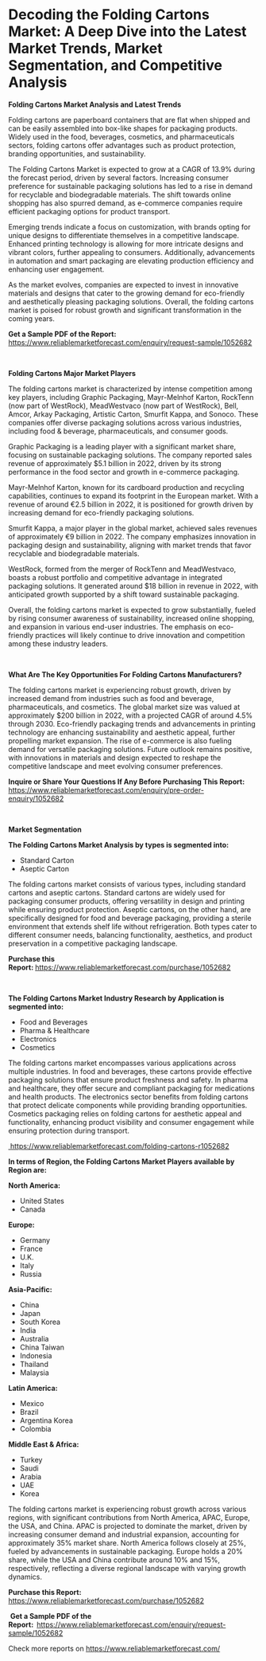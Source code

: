 <p><h1>Decoding the Folding Cartons Market: A Deep Dive into the Latest Market Trends, Market Segmentation, and Competitive Analysis</h1></p><p><strong>Folding Cartons Market Analysis and Latest Trends</strong></p>
<p><p>Folding cartons are paperboard containers that are flat when shipped and can be easily assembled into box-like shapes for packaging products. Widely used in the food, beverages, cosmetics, and pharmaceuticals sectors, folding cartons offer advantages such as product protection, branding opportunities, and sustainability.</p><p>The Folding Cartons Market is expected to grow at a CAGR of 13.9% during the forecast period, driven by several factors. Increasing consumer preference for sustainable packaging solutions has led to a rise in demand for recyclable and biodegradable materials. The shift towards online shopping has also spurred demand, as e-commerce companies require efficient packaging options for product transport.</p><p>Emerging trends indicate a focus on customization, with brands opting for unique designs to differentiate themselves in a competitive landscape. Enhanced printing technology is allowing for more intricate designs and vibrant colors, further appealing to consumers. Additionally, advancements in automation and smart packaging are elevating production efficiency and enhancing user engagement.</p><p>As the market evolves, companies are expected to invest in innovative materials and designs that cater to the growing demand for eco-friendly and aesthetically pleasing packaging solutions. Overall, the folding cartons market is poised for robust growth and significant transformation in the coming years.</p></p>
<p><strong>Get a Sample PDF of the Report:&nbsp;</strong> <a href="https://www.reliablemarketforecast.com/enquiry/request-sample/1052682?utm_campaign=2456&utm_medium=2&utm_source=Github&utm_content=ia&utm_term=22032025&utm_id=folding-cartons">https://www.reliablemarketforecast.com/enquiry/request-sample/1052682</a></p>
<p>&nbsp;</p>
<p><strong>Folding Cartons Major Market Players</strong></p>
<p><p>The folding cartons market is characterized by intense competition among key players, including Graphic Packaging, Mayr-Melnhof Karton, RockTenn (now part of WestRock), MeadWestvaco (now part of WestRock), Bell, Amcor, Arkay Packaging, Artistic Carton, Smurfit Kappa, and Sonoco. These companies offer diverse packaging solutions across various industries, including food & beverage, pharmaceuticals, and consumer goods.</p><p>Graphic Packaging is a leading player with a significant market share, focusing on sustainable packaging solutions. The company reported sales revenue of approximately $5.1 billion in 2022, driven by its strong performance in the food sector and growth in e-commerce packaging.</p><p>Mayr-Melnhof Karton, known for its cardboard production and recycling capabilities, continues to expand its footprint in the European market. With a revenue of around €2.5 billion in 2022, it is positioned for growth driven by increasing demand for eco-friendly packaging solutions.</p><p>Smurfit Kappa, a major player in the global market, achieved sales revenues of approximately €9 billion in 2022. The company emphasizes innovation in packaging design and sustainability, aligning with market trends that favor recyclable and biodegradable materials.</p><p>WestRock, formed from the merger of RockTenn and MeadWestvaco, boasts a robust portfolio and competitive advantage in integrated packaging solutions. It generated around $18 billion in revenue in 2022, with anticipated growth supported by a shift toward sustainable packaging.</p><p>Overall, the folding cartons market is expected to grow substantially, fueled by rising consumer awareness of sustainability, increased online shopping, and expansion in various end-user industries. The emphasis on eco-friendly practices will likely continue to drive innovation and competition among these industry leaders.</p></p>
<p>&nbsp;</p>
<p><strong>What Are The Key Opportunities For Folding Cartons Manufacturers?</strong></p>
<p><p>The folding cartons market is experiencing robust growth, driven by increased demand from industries such as food and beverage, pharmaceuticals, and cosmetics. The global market size was valued at approximately $200 billion in 2022, with a projected CAGR of around 4.5% through 2030. Eco-friendly packaging trends and advancements in printing technology are enhancing sustainability and aesthetic appeal, further propelling market expansion. The rise of e-commerce is also fueling demand for versatile packaging solutions. Future outlook remains positive, with innovations in materials and design expected to reshape the competitive landscape and meet evolving consumer preferences.</p></p>
<p><strong>Inquire or Share Your Questions If Any Before Purchasing This Report:</strong> <a href="https://www.reliablemarketforecast.com/enquiry/pre-order-enquiry/1052682?utm_campaign=2456&utm_medium=2&utm_source=Github&utm_content=ia&utm_term=22032025&utm_id=folding-cartons">https://www.reliablemarketforecast.com/enquiry/pre-order-enquiry/1052682</a></p>
<p>&nbsp;</p>
<p><strong>Market Segmentation</strong></p>
<p><strong>The Folding Cartons Market Analysis by types is segmented into:</strong></p>
<p><ul><li>Standard Carton</li><li>Aseptic Carton</li></ul></p>
<p><p>The folding cartons market consists of various types, including standard cartons and aseptic cartons. Standard cartons are widely used for packaging consumer products, offering versatility in design and printing while ensuring product protection. Aseptic cartons, on the other hand, are specifically designed for food and beverage packaging, providing a sterile environment that extends shelf life without refrigeration. Both types cater to different consumer needs, balancing functionality, aesthetics, and product preservation in a competitive packaging landscape.</p></p>
<p><strong>Purchase this Report:&nbsp;</strong><a href="https://www.reliablemarketforecast.com/purchase/1052682?utm_campaign=2456&utm_medium=2&utm_source=Github&utm_content=ia&utm_term=22032025&utm_id=folding-cartons">https://www.reliablemarketforecast.com/purchase/1052682</a></p>
<p>&nbsp;</p>
<p><strong>The Folding Cartons Market Industry Research by Application is segmented into:</strong></p>
<p><ul><li>Food and Beverages</li><li>Pharma & Healthcare</li><li>Electronics</li><li>Cosmetics</li></ul></p>
<p><p>The folding cartons market encompasses various applications across multiple industries. In food and beverages, these cartons provide effective packaging solutions that ensure product freshness and safety. In pharma and healthcare, they offer secure and compliant packaging for medications and health products. The electronics sector benefits from folding cartons that protect delicate components while providing branding opportunities. Cosmetics packaging relies on folding cartons for aesthetic appeal and functionality, enhancing product visibility and consumer engagement while ensuring protection during transport.</p></p>
<p><a href="https://www.reliablemarketforecast.com/folding-cartons-r1052682?utm_campaign=2456&utm_medium=2&utm_source=Github&utm_content=ia&utm_term=22032025&utm_id=folding-cartons">&nbsp;https://www.reliablemarketforecast.com/folding-cartons-r1052682</a></p>
<p><strong>In terms of Region, the Folding Cartons Market Players available by Region are:</strong></p>
<p>
    <p> <strong> North America: </strong>
        <ul>
            <li>United States</li>
            <li>Canada</li>
        </ul>
        </p> 
    <p> <strong> Europe: </strong>
        <ul>
            <li>Germany</li>
            <li>France</li>
            <li>U.K.</li>
            <li>Italy</li>
            <li>Russia</li>
        </ul>
        </p> 
    <p> <strong> Asia-Pacific: </strong>
        <ul>
            <li>China</li>
            <li>Japan</li>
            <li>South Korea</li>
            <li>India</li>
            <li>Australia</li>
            <li>China Taiwan</li>
            <li>Indonesia</li>
            <li>Thailand</li>
            <li>Malaysia</li>
        </ul>
        </p> 
    <p> <strong> Latin America: </strong>
        <ul>
            <li>Mexico</li>
            <li>Brazil</li>
            <li>Argentina Korea</li>
            <li>Colombia</li>
        </ul>
        </p> 
    <p> <strong> Middle East & Africa: </strong>
        <ul>
            <li>Turkey</li>
            <li>Saudi</li>
            <li>Arabia</li>
            <li>UAE</li>
            <li>Korea</li>
        </ul>
    </p>
    </p>
<p><p>The folding cartons market is experiencing robust growth across various regions, with significant contributions from North America, APAC, Europe, the USA, and China. APAC is projected to dominate the market, driven by increasing consumer demand and industrial expansion, accounting for approximately 35% market share. North America follows closely at 25%, fueled by advancements in sustainable packaging. Europe holds a 20% share, while the USA and China contribute around 10% and 15%, respectively, reflecting a diverse regional landscape with varying growth dynamics.</p></p>
<p><strong>Purchase this Report: </strong><a href="https://www.reliablemarketforecast.com/purchase/1052682?utm_campaign=2456&utm_medium=2&utm_source=Github&utm_content=ia&utm_term=22032025&utm_id=folding-cartons">https://www.reliablemarketforecast.com/purchase/1052682</a></p>
<p>&nbsp;<strong>Get a Sample PDF of the Report:&nbsp;&nbsp;</strong><a href="https://www.reliablemarketforecast.com/enquiry/request-sample/1052682?utm_campaign=2456&utm_medium=2&utm_source=Github&utm_content=ia&utm_term=22032025&utm_id=folding-cartons">https://www.reliablemarketforecast.com/enquiry/request-sample/1052682</a></p>
<p><strong></strong></p>
<p>Check more reports on <a href="https://www.reliablemarketforecast.com/?utm_campaign=2456&utm_medium=2&utm_source=Github&utm_content=ia&utm_term=22032025&utm_id=folding-cartons">https://www.reliablemarketforecast.com/</a></p>